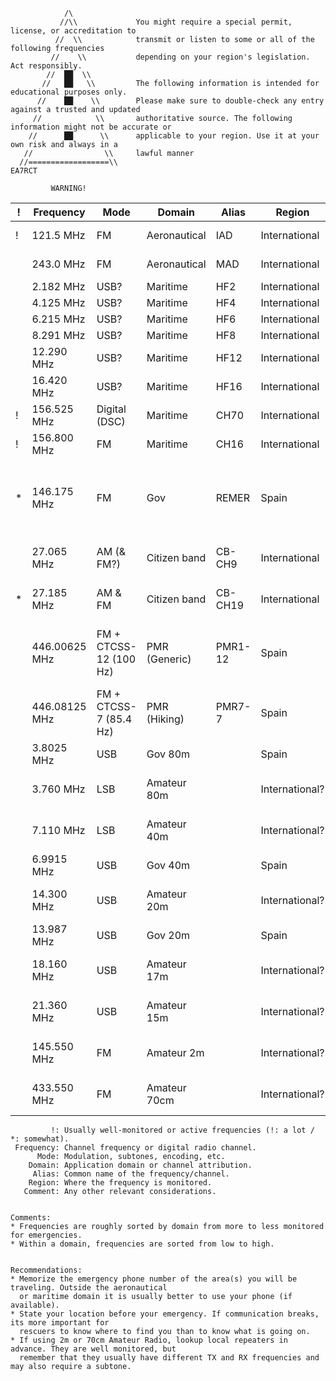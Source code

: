```
            /\
           //\\             You might require a special permit, license, or accreditation to
          //  \\            transmit or listen to some or all of the following frequencies
         //    \\           depending on your region's legislation. Act responsibly.
        //  ██  \\
       //   ██   \\         The following information is intended for educational purposes only.
      //    ██    \\        Please make sure to double-check any entry against a trusted and updated
     //            \\       authoritative source. The following information might not be accurate or
    //      ██      \\      applicable to your region. Use it at your own risk and always in a
   //                \\     lawful manner
  //==================\\                                                                 EA7RCT

         WARNING!
```


| ! | Frequency     | Mode                   | Domain       | Alias   | Region         | Comment   |
| - | ------------- | ---------------------- | ------------ | ------- | -------------- | --------- |
| ! | 121.5 MHz     | FM                     | Aeronautical | IAD     | International  | International Air Distress |
|   | 243.0 MHz     | FM                     | Aeronautical | MAD     | International  | Military Air Distress |
|   | 2.182 MHz     | USB?                   | Maritime     | HF2     | International  |           |
|   | 4.125 MHz     | USB?                   | Maritime     | HF4     | International  |           |
|   | 6.215 MHz     | USB?                   | Maritime     | HF6     | International  |           |
|   | 8.291 MHz     | USB?                   | Maritime     | HF8     | International  |           |
|   | 12.290 MHz    | USB?                   | Maritime     | HF12    | International  |           |
|   | 16.420 MHz    | USB?                   | Maritime     | HF16    | International  |           |
| ! | 156.525 MHz   | Digital (DSC)          | Maritime     | CH70    | International  |           |
| ! | 156.800 MHz   | FM                     | Maritime     | CH16    | International  |           |
| * | 146.175 MHz   | FM                     | Gov          | REMER   | Spain          | Red de Radio Emergencias del Ministerio del Interior + Protección Civil |
|   | 27.065 MHz    | AM (& FM?)             | Citizen band | CB-CH9  | International  | Not exlcusive, only recommended |
| * | 27.185 MHz    | AM & FM                | Citizen band | CB-CH19 | International  | Road and trucker channel |
|   | 446.00625 MHz | FM + CTCSS-12 (100 Hz) | PMR (Generic)| PMR1-12 | Spain          | 1-12 = 112 = Spanish emergency phone number |
|   | 446.08125 MHz | FM + CTCSS-7 (85.4 Hz) | PMR (Hiking) | PMR7-7  | Spain          |  |
|   | 3.8025 MHz    | USB                    | Gov 80m      |         | Spain          |  |
|   | 3.760 MHz     | LSB                    | Amateur 80m  |         | International? | Not exclusive, only recommended |
|   | 7.110 MHz     | LSB                    | Amateur 40m  |         | International? | Not exclusive, only recommended |
|   | 6.9915 MHz    | USB                    | Gov  40m     |         | Spain          | Protección Civil |
|   | 14.300 MHz    | USB                    | Amateur 20m  |         | International? | Not exclusive, only recommended |
|   | 13.987 MHz    | USB                    | Gov  20m     |         | Spain          | Protección Civil |
|   | 18.160 MHz    | USB                    | Amateur 17m  |         | International? | Not exclusive, only recommended |
|   | 21.360 MHz    | USB                    | Amateur 15m  |         | International? | Not exclusive, only recommended |
|   | 145.550 MHz   | FM                     | Amateur 2m   |         | International? | Not exclusive, only recommended |
|   | 433.550 MHz   | FM                     | Amateur 70cm |         | International? | Not exclusive, only recommended |


```
         !: Usually well-monitored or active frequencies (!: a lot / *: somewhat).
 Frequency: Channel frequency or digital radio channel.
      Mode: Modulation, subtones, encoding, etc.
    Domain: Application domain or channel attribution.
     Alias: Common name of the frequency/channel.
    Region: Where the frequency is monitored.
   Comment: Any other relevant considerations.


Comments:
* Frequencies are roughly sorted by domain from more to less monitored for emergencies.
* Within a domain, frequencies are sorted from low to high.


Recommendations:
* Memorize the emergency phone number of the area(s) you will be traveling. Outside the aeronautical
  or maritime domain it is usually better to use your phone (if available).
* State your location before your emergency. If communication breaks, its more important for
  rescuers to know where to find you than to know what is going on.
* If using 2m or 70cm Amateur Radio, lookup local repeaters in advance. They are well monitored, but
  remember that they usually have different TX and RX frequencies and may also require a subtone.
```
